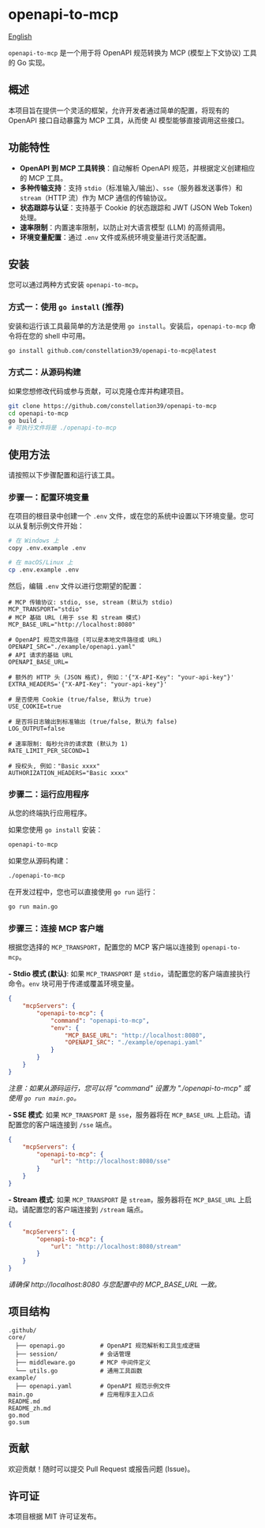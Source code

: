 # openapi-to-mcp

[English](README.md)

`openapi-to-mcp` 是一个用于将 OpenAPI 规范转换为 MCP (模型上下文协议) 工具的 Go 实现。

## 概述

本项目旨在提供一个灵活的框架，允许开发者通过简单的配置，将现有的 OpenAPI 接口自动暴露为 MCP 工具，从而使 AI 模型能够直接调用这些接口。

## 功能特性

- **OpenAPI 到 MCP 工具转换**：自动解析 OpenAPI 规范，并根据定义创建相应的 MCP 工具。
- **多种传输支持**：支持 `stdio`（标准输入/输出）、`sse`（服务器发送事件）和 `stream`（HTTP 流）作为 MCP 通信的传输协议。
- **状态跟踪与认证**：支持基于 Cookie 的状态跟踪和 JWT (JSON Web Token) 处理。
- **速率限制**：内置速率限制，以防止对大语言模型 (LLM) 的高频调用。
- **环境变量配置**：通过 `.env` 文件或系统环境变量进行灵活配置。

## 安装

您可以通过两种方式安装 `openapi-to-mcp`。

### 方式一：使用 `go install` (推荐)

安装和运行该工具最简单的方法是使用 `go install`。安装后，`openapi-to-mcp` 命令将在您的 shell 中可用。

```bash
go install github.com/constellation39/openapi-to-mcp@latest
```

### 方式二：从源码构建

如果您想修改代码或参与贡献，可以克隆仓库并构建项目。

```bash
git clone https://github.com/constellation39/openapi-to-mcp
cd openapi-to-mcp
go build .
# 可执行文件将是 ./openapi-to-mcp
```

## 使用方法

请按照以下步骤配置和运行该工具。

### 步骤一：配置环境变量

在项目的根目录中创建一个 `.env` 文件，或在您的系统中设置以下环境变量。您可以从复制示例文件开始：

```bash
# 在 Windows 上
copy .env.example .env

# 在 macOS/Linux 上
cp .env.example .env
```

然后，编辑 `.env` 文件以进行您期望的配置：

```dotenv
# MCP 传输协议: stdio, sse, stream (默认为 stdio)
MCP_TRANSPORT="stdio"
# MCP 基础 URL (用于 sse 和 stream 模式)
MCP_BASE_URL="http://localhost:8080"

# OpenAPI 规范文件路径 (可以是本地文件路径或 URL)
OPENAPI_SRC="./example/openapi.yaml"
# API 请求的基础 URL
OPENAPI_BASE_URL=

# 额外的 HTTP 头 (JSON 格式), 例如：'{"X-API-Key": "your-api-key"}'
EXTRA_HEADERS='{"X-API-Key": "your-api-key"}'

# 是否使用 Cookie (true/false, 默认为 true)
USE_COOKIE=true

# 是否将日志输出到标准输出 (true/false, 默认为 false)
LOG_OUTPUT=false

# 速率限制: 每秒允许的请求数 (默认为 1)
RATE_LIMIT_PER_SECOND=1

# 授权头, 例如："Basic xxxx"
AUTHORIZATION_HEADERS="Basic xxxx"
```

### 步骤二：运行应用程序

从您的终端执行应用程序。

如果您使用 `go install` 安装：
```bash
openapi-to-mcp
```

如果您从源码构建：
```bash
./openapi-to-mcp
```

在开发过程中，您也可以直接使用 `go run` 运行：
```bash
go run main.go
```

### 步骤三：连接 MCP 客户端

根据您选择的 `MCP_TRANSPORT`，配置您的 MCP 客户端以连接到 `openapi-to-mcp`。

**- Stdio 模式 (默认)**:
如果 `MCP_TRANSPORT` 是 `stdio`，请配置您的客户端直接执行命令。`env` 块可用于传递或覆盖环境变量。

```json
{
    "mcpServers": {
        "openapi-to-mcp": {
            "command": "openapi-to-mcp",
            "env": {
                "MCP_BASE_URL": "http://localhost:8080",
                "OPENAPI_SRC": "./example/openapi.yaml"
            }
        }
    }
}
```
*注意：如果从源码运行，您可以将 "command" 设置为 "./openapi-to-mcp" 或使用 `go run main.go`。*

**- SSE 模式**:
如果 `MCP_TRANSPORT` 是 `sse`，服务器将在 `MCP_BASE_URL` 上启动。请配置您的客户端连接到 `/sse` 端点。

```json
{
    "mcpServers": {
        "openapi-to-mcp": {
            "url": "http://localhost:8080/sse"
        }
    }
}
```

**- Stream 模式**:
如果 `MCP_TRANSPORT` 是 `stream`，服务器将在 `MCP_BASE_URL` 上启动。请配置您的客户端连接到 `/stream` 端点。

```json
{
    "mcpServers": {
        "openapi-to-mcp": {
            "url": "http://localhost:8080/stream"
        }
    }
}
```
*请确保 http://localhost:8080 与您配置中的 MCP_BASE_URL 一致。*

## 项目结构

```
.github/
core/
  ├── openapi.go          # OpenAPI 规范解析和工具生成逻辑
  ├── session/            # 会话管理
  ├── middleware.go       # MCP 中间件定义
  └── utils.go            # 通用工具函数
example/
  ├── openapi.yaml        # OpenAPI 规范示例文件
main.go                   # 应用程序主入口点
README.md
README_zh.md
go.mod
go.sum
```

## 贡献

欢迎贡献！随时可以提交 Pull Request 或报告问题 (Issue)。

## 许可证

本项目根据 MIT 许可证发布。